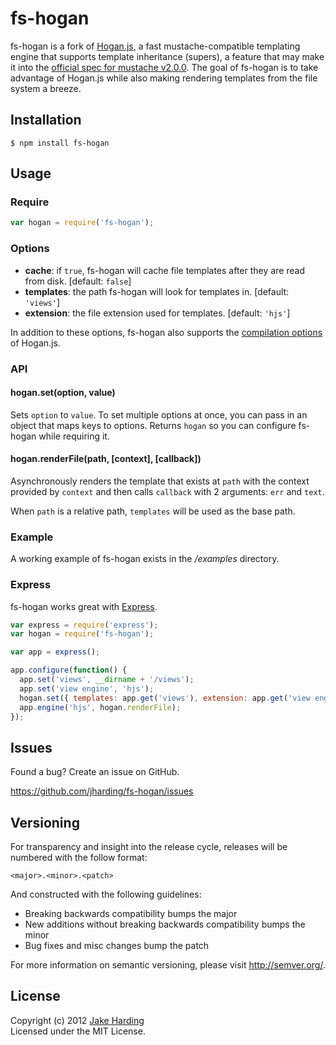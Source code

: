 fs-hogan
========

fs-hogan is a fork of [Hogan.js][hogan.js], a fast mustache-compatible templating engine that supports template inheritance (supers), a feature that may make it into the [official spec for mustache v2.0.0][inheritance]. The goal of fs-hogan is to take advantage of Hogan.js while also making rendering templates from the file system a breeze.

[hogan.js]: http://twitter.github.com/hogan.js/
[inheritance]: https://github.com/mustache/spec/issues/38

Installation
------------

```
$ npm install fs-hogan
```

Usage
-----

### Require

```javascript
var hogan = require('fs-hogan');
```

### Options

* __cache__: if `true`, fs-hogan will cache file templates after they are read from disk. [default: `false`] 
* __templates__: the path fs-hogan will look for templates in. [default: `'views'`] 
* __extension__: the file extension used for templates. [default: `'hjs'`] 

In addition to these options, fs-hogan also supports the [compilation options][options] of Hogan.js.

[options]: https://github.com/twitter/hogan.js#compilation-options

### API

#### hogan.set(option, value)

Sets `option` to `value`. To set multiple options at once, you can pass in an object that maps keys to options. Returns `hogan` so you can configure fs-hogan while requiring it. 

#### hogan.renderFile(path, [context], [callback])

Asynchronously renders the template that exists at `path` with the context provided by `context` and then calls `callback` with 2 arguments: `err` and `text`. 

When `path` is a relative path, `templates` will be used as the base path.

### Example

A working example of fs-hogan exists in the */examples* directory.

### Express

fs-hogan works great with [Express][express].

[express]: http://expressjs.com/

```javascript
var express = require('express');
var hogan = require('fs-hogan');

var app = express();

app.configure(function() {
  app.set('views', __dirname + '/views');
  app.set('view engine', 'hjs');                                                
  hogan.set({ templates: app.get('views'), extension: app.get('view engine') });
  app.engine('hjs', hogan.renderFile);
});
```

Issues
------

Found a bug? Create an issue on GitHub.

https://github.com/jharding/fs-hogan/issues

Versioning
----------

For transparency and insight into the release cycle, releases will be numbered with the follow format:

`<major>.<minor>.<patch>`

And constructed with the following guidelines:

* Breaking backwards compatibility bumps the major
* New additions without breaking backwards compatibility bumps the minor
* Bug fixes and misc changes bump the patch

For more information on semantic versioning, please visit http://semver.org/.

License
-------

Copyright (c) 2012 [Jake Harding](http://thejakeharding.com)  
Licensed under the MIT License.
